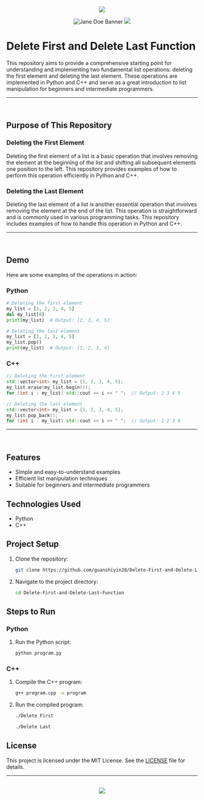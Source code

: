 <div align=center>

<img src="https://capsule-render.vercel.app/api?type=waving&height=100&color=100:FF0000,20:F0F0F0&section=footer&reversal=false&textBg=false&fontAlignY=50&descAlign=48&descAlignY=59"/>

![Jane Doe Banner](https://github.com/user-attachments/assets/6dce4a9a-c124-413d-816b-a0ea878a6cd9)
<img src="https://capsule-render.vercel.app/api?type=waving&height=100&color=20:FF0000,100:F0F0F0&section=header&reversal=false&textBg=false&fontAlignY=50&descAlign=48&descAlignY=59"/>

</div>

# Delete First and Delete Last Function

This repository aims to provide a comprehensive starting point for understanding and implementing two fundamental list operations: deleting the first element and deleting the last element. These operations are implemented in Python and C++ and serve as a great introduction to list manipulation for beginners and intermediate programmers.

<hr><br>

## Purpose of This Repository

### Deleting the First Element

Deleting the first element of a list is a basic operation that involves removing the element at the beginning of the list and shifting all subsequent elements one position to the left. This repository provides examples of how to perform this operation efficiently in Python and C++.

### Deleting the Last Element

Deleting the last element of a list is another essential operation that involves removing the element at the end of the list. This operation is straightforward and is commonly used in various programming tasks. This repository includes examples of how to handle this operation in Python and C++.

<hr><br>

## Demo

Here are some examples of the operations in action:

### Python

```python
# Deleting the first element
my_list = [1, 2, 3, 4, 5]
del my_list[0]
print(my_list)  # Output: [2, 3, 4, 5]

# Deleting the last element
my_list = [1, 2, 3, 4, 5]
my_list.pop()
print(my_list)  # Output: [1, 2, 3, 4]
```

### C++

```cpp
// Deleting the first element
std::vector<int> my_list = {1, 2, 3, 4, 5};
my_list.erase(my_list.begin());
for (int i : my_list) std::cout << i << " ";  // Output: 2 3 4 5

// Deleting the last element
std::vector<int> my_list = {1, 2, 3, 4, 5};
my_list.pop_back();
for (int i : my_list) std::cout << i << " ";  // Output: 1 2 3 4
```

<hr><br>

## Features

- Simple and easy-to-understand examples
- Efficient list manipulation techniques
- Suitable for beginners and intermediate programmers

## Technologies Used

- Python
- C++

## Project Setup

1. Clone the repository:
   ```bash
   git clone https://github.com/guanshiyin28/Delete-First-and-Delete-Last-Function.git
   ```
2. Navigate to the project directory:
   ```bash
   cd Delete-First-and-Delete-Last-Function
   ```

## Steps to Run

### Python

1. Run the Python script:
   ```bash
   python program.py
   ```

### C++

1. Compile the C++ program:
   ```bash
   g++ program.cpp -o program
   ```
2. Run the compiled program:
   ```bash
   ./Delete First
   ```
   ```bash
   ./Delete Last
   ```

## License

This project is licensed under the MIT License. See the [LICENSE](LICENSE) file for details.

<hr><br>

<div align="center">
  <a href="https://www.instagram.com/guanshiyin_/">
     <img src="https://capsule-render.vercel.app/api?type=waving&height=200&color=100:FF0000,20:F0F0F0&section=footer&reversal=false&textBg=false&fontAlignY=50&descAlign=48&descAlignY=59"/>
  </a>
</div>
